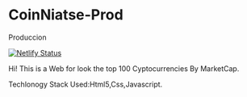 # CoinNiatse-Prod


Produccion

[![Netlify Status](https://api.netlify.com/api/v1/badges/abcca202-8433-42d8-8c54-c34e86630d53/deploy-status)](https://app.netlify.com/sites/coiniatse/deploys)

Hi! This is a Web for look the top 100 Cyptocurrencies By MarketCap.

Techlonogy Stack Used:Html5,Css,Javascript.
